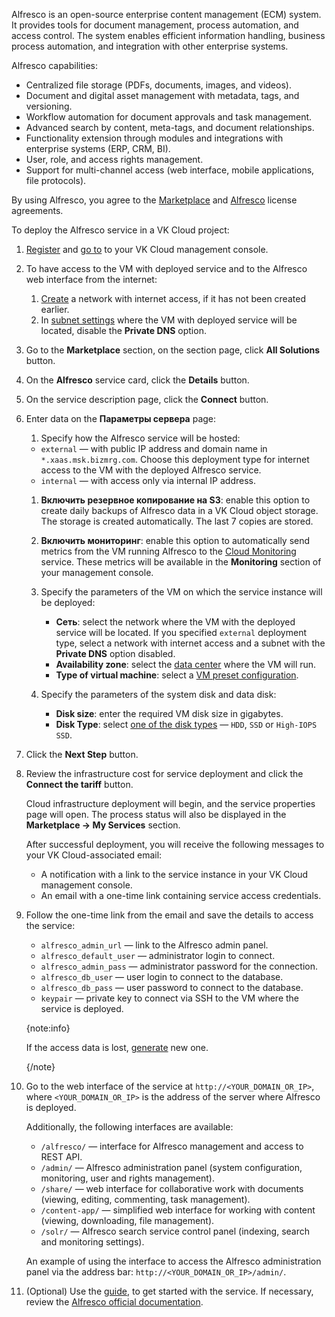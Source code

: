 Alfresco is an open-source enterprise content management (ECM) system. It provides tools for document management, process automation, and access control. The system enables efficient information handling, business process automation, and integration with other enterprise systems.

Alfresco capabilities:

- Centralized file storage (PDFs, documents, images, and videos).
- Document and digital asset management with metadata, tags, and versioning.
- Workflow automation for document approvals and task management.
- Advanced search by content, meta-tags, and document relationships.
- Functionality extension through modules and integrations with enterprise systems (ERP, CRM, BI).  
- User, role, and access rights management.
- Support for multi-channel access (web interface, mobile applications, file protocols).  

By using Alfresco, you agree to the [Marketplace](/ru/intro/start/legal/digital-cloud/marketplace "change-lang") and [Alfresco](https://github.com/Alfresco/acs-deployment/blob/master/LICENSE) license agreements.

To deploy the Alfresco service in a VK Cloud project:

1. [Register](/en/intro/start/account-registration) and [go to](https://msk.cloud.vk.com/app) to your VK Cloud management console.
1. To have access to the VM with deployed service and to the Alfresco web interface from the internet:

    1. [Create](/en/networks/vnet/instructions/net#creating_network) a network with internet access, if it has not been created earlier.
    1. In [subnet settings](/en/networks/vnet/instructions/net#editing_network) where the VM with deployed service will be located, disable the **Private DNS** option.

1. Go to the **Marketplace** section, on the section page, click **All Solutions** button.
1. On the **Alfresco** service card, click the **Details** button.
1. On the service description page, click the **Connect** button.
1. Enter data on the **Параметры сервера** page:
    1. Specify how the Alfresco service will be hosted:
    - `external` — with public IP address and domain name in `*.xaas.msk.bizmrg.com`. Choose this deployment type for internet access to the VM with the deployed Alfresco service.
    - `internal` — with access only via internal IP address.

    1. **Включить резервное копирование на S3**: enable this option to create daily backups of Alfresco data in a VK Cloud object storage. The storage is created automatically. The last 7 copies are stored.

    1. **Включить мониторинг**: enable this option to automatically send metrics from the VM running Alfresco to the [Cloud Monitoring](/en/monitoring-services/monitoring) service. These metrics will be available in the **Monitoring** section of your management console.
    1. Specify the parameters of the VM on which the service instance will be deployed:

        - **Сеть**: select the network where the VM with the deployed service will be located. If you specified `external` deployment type, select a network with internet access and a subnet with the **Private DNS** option disabled.
        - **Availability zone**: select the [data center](/en/intro/start/concepts/architecture#az) where the VM will run.
        - **Type of virtual machine**: select a [VM preset configuration](/en/computing/iaas/concepts/about#flavors).

    1. Specify the parameters of the system disk and data disk:

        - **Disk size**: enter the required VM disk size in gigabytes.
        - **Disk Type**: select [one of the disk types](/en/computing/iaas/concepts/about#disks) — `HDD`, `SSD` or `High-IOPS SSD`.

1. Click the **Next Step** button.
1. Review the infrastructure cost for service deployment and click the **Connect the tariff** button.

    Cloud infrastructure deployment will begin, and the service properties page will open. The process status will also be displayed in the **Marketplace → My Services** section.

    After successful deployment, you will receive the following messages to your VK Cloud-associated email:

    - A notification with a link to the service instance in your VK Cloud management console.
    - An email with a one-time link containing service access credentials.

1. Follow the one-time link from the email and save the details to access the service:

    - `alfresco_admin_url` — link to the Alfresco admin panel.
    - `alfresco_default_user` — administrator login to connect.
    - `alfresco_admin_pass` — administrator password for the connection.
    - `alfresco_db_user` — user login to connect to the database.
    - `alfresco_db_pass` — user password to connect to the database.
    - `keypair` — private key to connect via SSH to the VM where the service is deployed.

   {note:info}

   If the access data is lost, [generate](../../instructions/pr-instance-manage#updating_access_to_a_service_instance) new one.

   {/note}

1. Go to the web interface of the service at `http://<YOUR_DOMAIN_OR_IP>`, where `<YOUR_DOMAIN_OR_IP>` is the address of the server where Alfresco is deployed.

    Additionally, the following interfaces are available:

    - `/alfresco/` — interface for Alfresco management and access to REST API.
    - `/admin/` — Alfresco administration panel (system configuration, monitoring, user and rights management).
    - `/share/` — web interface for collaborative work with documents (viewing, editing, commenting, task management).
    - `/content-app/` — simplified web interface for working with content (viewing, downloading, file management).
    - `/solr/` — Alfresco search service control panel (indexing, search and monitoring settings).

    An example of using the interface to access the Alfresco administration panel via the address bar: `http://<YOUR_DOMAIN_OR_IP>/admin/`.
    
1. (Optional) Use the [guide](https://support.hyland.com/r/Alfresco/Alfresco-Content-Services-Community-Edition/23.3/Alfresco-Content-Services-Community-Edition/Install/Install-with-zip/Install-additional-software/Test-installation/Post-installation-checks), to get started with the service. If necessary, review the [Alfresco official documentation](https://support.hyland.com/r/Alfresco/Alfresco-Content-Services-Community-Edition/23.3/Alfresco-Content-Services-Community-Edition).


